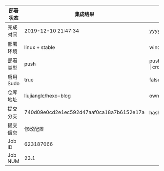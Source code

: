 部署状态 | 集成结果 | 参考值
---|---|---
完成时间 | 2019-12-10 21:47:34 | yyyy-mm-dd hh:mm:ss
部署环境 | linux + stable | window \| linux + stable
部署类型 | push | push \| pull_request \| api \| cron
启用Sudo | true | false \| true
仓库地址 | liujianglc/hexo-blog | owner_name/repo_name
提交分支 | 740d09e0cd2e1ec592d47aaf0ca18a7b6152e17a | hash 16位
提交信息 | 修改配置 |
Job ID   | 623187066 |
Job NUM  | 23.1 |

